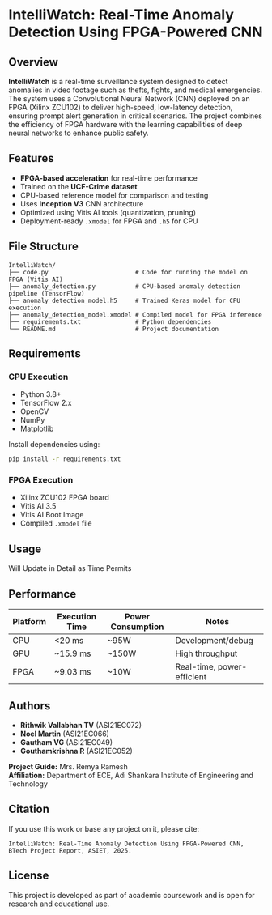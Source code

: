 # IntelliWatch: Real-Time Anomaly Detection Using FPGA-Powered CNN

## Overview

**IntelliWatch** is a real-time surveillance system designed to detect anomalies in video footage such as thefts, fights, and medical emergencies. The system uses a Convolutional Neural Network (CNN) deployed on an FPGA (Xilinx ZCU102) to deliver high-speed, low-latency detection, ensuring prompt alert generation in critical scenarios. The project combines the efficiency of FPGA hardware with the learning capabilities of deep neural networks to enhance public safety.

## Features

- **FPGA-based acceleration** for real-time performance
- Trained on the **UCF-Crime dataset**
- CPU-based reference model for comparison and testing
- Uses **Inception V3** CNN architecture
- Optimized using Vitis AI tools (quantization, pruning)
- Deployment-ready `.xmodel` for FPGA and `.h5` for CPU

## File Structure

```
IntelliWatch/
├── code.py                        # Code for running the model on FPGA (Vitis AI)
├── anomaly_detection.py           # CPU-based anomaly detection pipeline (TensorFlow)
├── anomaly_detection_model.h5     # Trained Keras model for CPU execution
├── anomaly_detection_model.xmodel # Compiled model for FPGA inference
├── requirements.txt               # Python dependencies
└── README.md                      # Project documentation
```

## Requirements

### CPU Execution

- Python 3.8+
- TensorFlow 2.x
- OpenCV
- NumPy
- Matplotlib

Install dependencies using:
```bash
pip install -r requirements.txt
```

### FPGA Execution

- Xilinx ZCU102 FPGA board
- Vitis AI 3.5
- Vitis AI Boot Image
- Compiled `.xmodel` file

## Usage

Will Update in Detail as Time Permits

## Performance

| Platform | Execution Time | Power Consumption | Notes |
|----------|----------------|-------------------|-------|
| CPU      | <20 ms         | ~95W             | Development/debug |
| GPU      | ~15.9 ms       | ~150W            | High throughput |
| FPGA     | ~9.03 ms       | ~10W             | Real-time, power-efficient |

## Authors

- **Rithwik Vallabhan TV** (ASI21EC072)
- **Noel Martin** (ASI21EC066)
- **Gautham VG** (ASI21EC049)
- **Gouthamkrishna R** (ASI21EC052)

**Project Guide:** Mrs. Remya Ramesh  
**Affiliation:** Department of ECE, Adi Shankara Institute of Engineering and Technology

## Citation

If you use this work or base any project on it, please cite:

```
IntelliWatch: Real-Time Anomaly Detection Using FPGA-Powered CNN, 
BTech Project Report, ASIET, 2025.
```

## License

This project is developed as part of academic coursework and is open for research and educational use.

